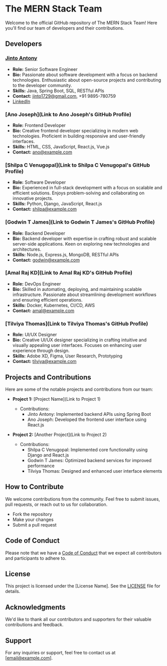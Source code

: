 # The MERN Stack Team

Welcome to the official GitHub repository of The MERN Stack Team! Here you'll find our team of developers and their contributions.

## Developers

### [Jinto Antony](https://github.com/JintoAntony/jintoantony.github.io)

- **Role:** Senior Software Engineer
- **Bio:** Passionate about software development with a focus on backend technologies. Enthusiastic about open-source projects and contributing to the developer community.
- **Skills:** Java, Spring Boot, SQL, RESTful APIs
- **Contact:** jinto1729@gmail.com, +91 9895-780759
- [LinkedIn](https://www.linkedin.com/in/jintoantony/)

### [Ano Joseph](Link to Ano Joseph's GitHub Profile)

- **Role:** Frontend Developer
- **Bio:** Creative frontend developer specializing in modern web technologies. Proficient in building responsive and user-friendly interfaces.
- **Skills:** HTML, CSS, JavaScript, React.js, Vue.js
- **Contact:** ano@example.com

### [Shilpa C Venugopal](Link to Shilpa C Venugopal's GitHub Profile)

- **Role:** Software Developer
- **Bio:** Experienced in full-stack development with a focus on scalable and efficient solutions. Enjoys problem-solving and collaborating on innovative projects.
- **Skills:** Python, Django, JavaScript, React.js
- **Contact:** shilpa@example.com

### [Godwin T James](Link to Godwin T James's GitHub Profile)

- **Role:** Backend Developer
- **Bio:** Backend developer with expertise in crafting robust and scalable server-side applications. Keen on exploring new technologies and architectures.
- **Skills:** Node.js, Express.js, MongoDB, RESTful APIs
- **Contact:** godwin@example.com

### [Amal Raj KD](Link to Amal Raj KD's GitHub Profile)

- **Role:** DevOps Engineer
- **Bio:** Skilled in automating, deploying, and maintaining scalable infrastructure. Passionate about streamlining development workflows and ensuring efficient operations.
- **Skills:** Docker, Kubernetes, CI/CD, AWS
- **Contact:** amal@example.com

### [Tilviya Thomas](Link to Tilviya Thomas's GitHub Profile)

- **Role:** UI/UX Designer
- **Bio:** Creative UI/UX designer specializing in crafting intuitive and visually appealing user interfaces. Focuses on enhancing user experience through design.
- **Skills:** Adobe XD, Figma, User Research, Prototyping
- **Contact:** tilviya@example.com

## Projects and Contributions

Here are some of the notable projects and contributions from our team:

- **Project 1:** [Project Name](Link to Project 1)
  - Contributions:
    - Jinto Antony: Implemented backend APIs using Spring Boot
    - Ano Joseph: Developed the frontend user interface using React.js

- **Project 2:** [Another Project](Link to Project 2)
  - Contributions:
    - Shilpa C Venugopal: Implemented core functionality using Django and React.js
    - Godwin T James: Optimized backend services for improved performance
    - Tilviya Thomas: Designed and enhanced user interface elements

<!-- Add more projects and contributions as necessary -->

## How to Contribute

We welcome contributions from the community. Feel free to submit issues, pull requests, or reach out to us for collaboration.

- Fork the repository
- Make your changes
- Submit a pull request

## Code of Conduct

Please note that we have a [Code of Conduct](link-to-code-of-conduct.md) that we expect all contributors and participants to adhere to.

## License

This project is licensed under the [License Name]. See the [LICENSE](link-to-license.md) file for details.

## Acknowledgments

We'd like to thank all our contributors and supporters for their valuable contributions and feedback.

## Support

For any inquiries or support, feel free to contact us at [email@example.com].
